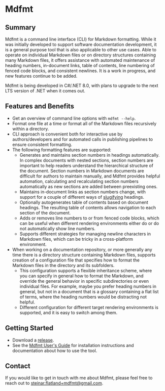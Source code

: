 # Mdfmt

## Summary

Mdfmt is a command line interface (CLI) for Markdown formatting.  While it was initially developed to support software documentation development, it is a general purpose tool that is also applicable to other use cases.  Able to operate on individual Markdown files or on directory structures containing many Markdown files, it offers assistance with automated maintenance of heading numbers, in-document links, table of contents, line numbering of fenced code blocks, and consistent newlines.  It is a work in progress, and new features continue to be added.

Mdfmt is being developed in C#/.NET 8.0, with plans to upgrade to the next LTS version of .NET when it comes out.

## Features and Benefits

- Get an overview of command line options with `mdfmt --help`.
- Format one file at a time or format all of the Markdown files recursively within a directory.
- CLI approach is convenient both for interactive use by authors/developers and for automated calls in publishing pipelines to ensure consistent formatting.
- The following formatting features are supported:
  - Generates and maintains section numbers in headings automatically.  In complex documents with nested sections, section numbers are important to help readers understand the hierarchical structure of the document.  Section numbers in Markdown documents are difficult for authors to maintain manually, and Mdfmt provides helpful automation, calculating and recalculating section numbers automatically as new sections are added between preexisting ones.
  - Maintains in-document links as section numbers change, with support for a couple of different ways of [slugifying](./docs/user/Glossary.md#slugification) headings.
  - Optionally autogenerates table of contents based on document headings.  The resulting table of contents allows navigation to each section of the document.
  - Adds or removes line numbers to or from fenced code blocks, which can be useful when different rendering environments either do or do not automatically show line numbers.
  - Supports different strategies for managing newline characters in Markdown files, which can be tricky in a cross-platform environment.
- When working on a documentation repository, or more generally any time there is a directory structure containing Markdown files, supports creation of a configuration file that specifies how to format the Markdown files in the directory and its subfolders.
  - This configuration supports a flexible inheritance scheme, where you can specify in general how to format the Markdown, and override the general behavior in specific subdirectories or even individual files.  For example, maybe you prefer heading numbers in general, but not in a document that is a glossary containing a flat list of terms, where the heading numbers would be distracting not helpful.
  - Different configuration for different target rendering environments is supported, and it is easy to switch among them.

## Getting Started

- Download a [release](https://github.com/steinar-flatland/mdfmt/releases).
- See the [Mdfmt User's Guide](./docs/user/Mdfmt-Users-Guide.md) for installation instructions and documentation about how to use the tool.

## Contact

If you would like to get in touch with me about Mdfmt, please feel free to reach out to <steinar.flatland+mdfmt@gmail.com>.
